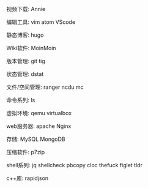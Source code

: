 
视频下载:
    Annie

编辑工具:
    vim
    atom
    VScode

静态博客:
    hugo

Wiki软件:
    MoinMoin

版本管理:
    git
    tig

状态管理:
    dstat

文件/空间管理:
    ranger
    ncdu
    mc

命令系列:
    ls

虚拟环境:
    qemu
    virtualbox

web服务器:
    apache
    Nginx

存储:
    MySQL
    MongoDB

压缩软件:
    p7zip

shell系列:
    jq
    shellcheck
    pbcopy
    cloc
    thefuck
    figlet
    tldr

c++库:
    rapidjson